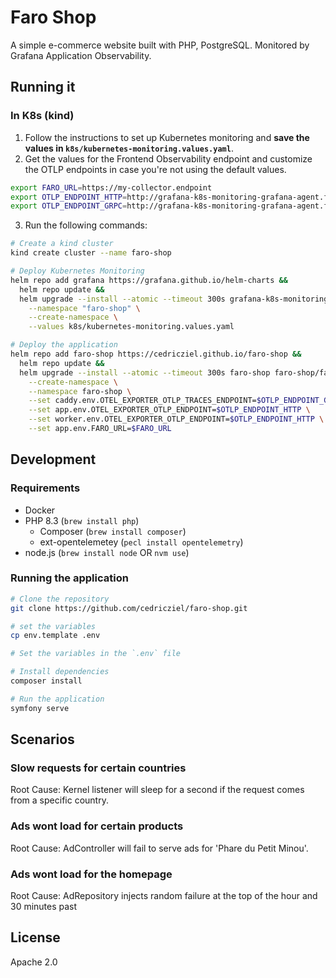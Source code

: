 # Faro Shop

A simple e-commerce website built with PHP, PostgreSQL. 
Monitored by Grafana Application Observability.

## Running it

### In K8s (kind)

1. Follow the instructions to set up Kubernetes monitoring and **save the values
in `k8s/kubernetes-monitoring.values.yaml`**.
2. Get the values for the Frontend Observability endpoint and customize the OTLP
   endpoints in case you're not using the default values.

```bash
export FARO_URL=https://my-collector.endpoint
export OTLP_ENDPOINT_HTTP=http://grafana-k8s-monitoring-grafana-agent.faro-shop.svc.cluster.local:4318
export OTLP_ENDPOINT_GRPC=http://grafana-k8s-monitoring-grafana-agent.faro-shop.svc.cluster.local:4317
```

3. Run the following commands:
```bash
# Create a kind cluster
kind create cluster --name faro-shop

# Deploy Kubernetes Monitoring
helm repo add grafana https://grafana.github.io/helm-charts &&
  helm repo update &&
  helm upgrade --install --atomic --timeout 300s grafana-k8s-monitoring grafana/k8s-monitoring \
    --namespace "faro-shop" \
    --create-namespace \
    --values k8s/kubernetes-monitoring.values.yaml

# Deploy the application
helm repo add faro-shop https://cedricziel.github.io/faro-shop &&
  helm repo update &&
  helm upgrade --install --atomic --timeout 300s faro-shop faro-shop/faro-shop \
    --create-namespace \
    --namespace faro-shop \
    --set caddy.env.OTEL_EXPORTER_OTLP_TRACES_ENDPOINT=$OTLP_ENDPOINT_GRPC \
    --set app.env.OTEL_EXPORTER_OTLP_ENDPOINT=$OTLP_ENDPOINT_HTTP \
    --set worker.env.OTEL_EXPORTER_OTLP_ENDPOINT=$OTLP_ENDPOINT_HTTP \
    --set app.env.FARO_URL=$FARO_URL
```

## Development

### Requirements

- Docker
- PHP 8.3 (`brew install php`)
  - Composer (`brew install composer`)
  - ext-opentelemetey (`pecl install opentelemetry`)
- node.js (`brew install node` OR `nvm use`)

### Running the application

```bash
# Clone the repository
git clone https://github.com/cedricziel/faro-shop.git

# set the variables
cp env.template .env

# Set the variables in the `.env` file

# Install dependencies
composer install

# Run the application
symfony serve
```

## Scenarios

### Slow requests for certain countries

Root Cause: Kernel listener will sleep for a second if the request comes from a specific country.

### Ads wont load for certain products

Root Cause: AdController will fail to serve ads for 'Phare du Petit Minou'.

### Ads wont load for the homepage

Root Cause: AdRepository injects random failure at the top of the hour and 30 minutes past

## License

Apache 2.0
